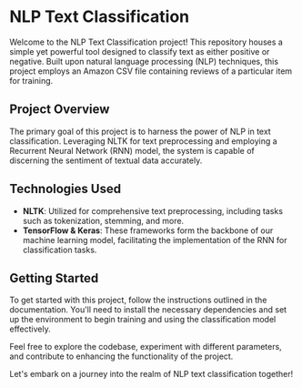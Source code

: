 # NLP Text Classification

Welcome to the NLP Text Classification project! This repository houses a simple yet powerful tool designed to classify text as either positive or negative. Built upon natural language processing (NLP) techniques, this project employs an Amazon CSV file containing reviews of a particular item for training.

## Project Overview

The primary goal of this project is to harness the power of NLP in text classification. Leveraging NLTK for text preprocessing and employing a Recurrent Neural Network (RNN) model, the system is capable of discerning the sentiment of textual data accurately.

## Technologies Used

- **NLTK**: Utilized for comprehensive text preprocessing, including tasks such as tokenization, stemming, and more.
- **TensorFlow & Keras**: These frameworks form the backbone of our machine learning model, facilitating the implementation of the RNN for classification tasks.

## Getting Started

To get started with this project, follow the instructions outlined in the documentation. You'll need to install the necessary dependencies and set up the environment to begin training and using the classification model effectively.

Feel free to explore the codebase, experiment with different parameters, and contribute to enhancing the functionality of the project.

Let's embark on a journey into the realm of NLP text classification together!
